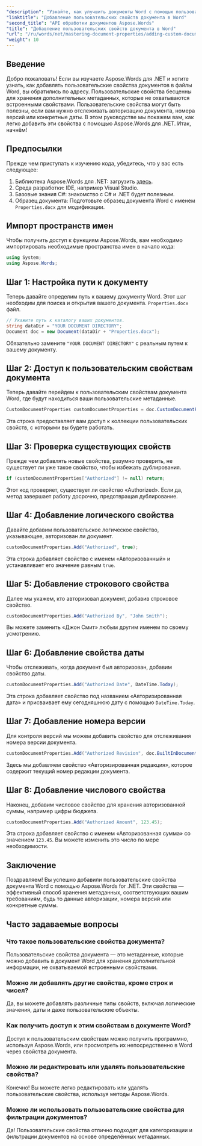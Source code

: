 ```yaml
---
"description": "Узнайте, как улучшить документы Word с помощью пользовательских свойств с помощью Aspose.Words для .NET. Это подробное руководство подробно описывает весь процесс."
"linktitle": "Добавление пользовательских свойств документа в Word"
"second_title": "API обработки документов Aspose.Words"
"title": "Добавление пользовательских свойств документа в Word"
"url": "/ru/words/net/mastering-document-properties/adding-custom-document-properties-in-word/"
"weight": 10
---
```


## Введение

Добро пожаловать! Если вы изучаете Aspose.Words для .NET и хотите узнать, как добавлять пользовательские свойства документов в файлы Word, вы обратились по адресу. Пользовательские свойства бесценны для хранения дополнительных метаданных, которые не охватываются встроенными свойствами. Пользовательские свойства могут быть полезны, если вам нужно отслеживать авторизацию документа, номера версий или конкретные даты. В этом руководстве мы покажем вам, как легко добавить эти свойства с помощью Aspose.Words для .NET. Итак, начнём!

## Предпосылки

Прежде чем приступать к изучению кода, убедитесь, что у вас есть следующее:

1. Библиотека Aspose.Words для .NET: загрузить [здесь](https://releases.aspose.com/words/net/).
2. Среда разработки: IDE, например Visual Studio.
3. Базовые знания C#: знакомство с C# и .NET будет полезным.
4. Образец документа: Подготовьте образец документа Word с именем `Properties.docx` для модификации.

## Импорт пространств имен

Чтобы получить доступ к функциям Aspose.Words, вам необходимо импортировать необходимые пространства имен в начало кода:

```csharp
using System;
using Aspose.Words;
```

## Шаг 1: Настройка пути к документу

Теперь давайте определим путь к вашему документу Word. Этот шаг необходим для поиска и открытия вашего документа. `Properties.docx` файл.

```csharp
// Укажите путь к каталогу ваших документов.
string dataDir = "YOUR DOCUMENT DIRECTORY";
Document doc = new Document(dataDir + "Properties.docx");
```

Обязательно замените `"YOUR DOCUMENT DIRECTORY"` с реальным путем к вашему документу.

## Шаг 2: Доступ к пользовательским свойствам документа

Теперь давайте перейдем к пользовательским свойствам документа Word, где будут находиться ваши пользовательские метаданные.

```csharp
CustomDocumentProperties customDocumentProperties = doc.CustomDocumentProperties;
```

Эта строка предоставляет вам доступ к коллекции пользовательских свойств, с которыми вы будете работать.

## Шаг 3: Проверка существующих свойств

Прежде чем добавлять новые свойства, разумно проверить, не существует ли уже такое свойство, чтобы избежать дублирования.

```csharp
if (customDocumentProperties["Authorized"] != null) return;
```

Этот код проверяет, существует ли свойство «Authorized». Если да, метод завершает работу досрочно, предотвращая дублирование.

## Шаг 4: Добавление логического свойства

Давайте добавим пользовательское логическое свойство, указывающее, авторизован ли документ.

```csharp
customDocumentProperties.Add("Authorized", true);
```

Эта строка добавляет свойство с именем «Авторизованный» и устанавливает его значение равным `true`.

## Шаг 5: Добавление строкового свойства

Далее мы укажем, кто авторизовал документ, добавив строковое свойство.

```csharp
customDocumentProperties.Add("Authorized By", "John Smith");
```

Вы можете заменить «Джон Смит» любым другим именем по своему усмотрению.

## Шаг 6: Добавление свойства даты

Чтобы отслеживать, когда документ был авторизован, добавим свойство даты.

```csharp
customDocumentProperties.Add("Authorized Date", DateTime.Today);
```

Эта строка добавляет свойство под названием «Авторизированная дата» и присваивает ему сегодняшнюю дату с помощью `DateTime.Today`.

## Шаг 7: Добавление номера версии

Для контроля версий мы можем добавить свойство для отслеживания номера версии документа.

```csharp
customDocumentProperties.Add("Authorized Revision", doc.BuiltInDocumentProperties.RevisionNumber);
```

Здесь мы добавляем свойство «Авторизированная редакция», которое содержит текущий номер редакции документа.

## Шаг 8: Добавление числового свойства

Наконец, добавим числовое свойство для хранения авторизованной суммы, например цифры бюджета.

```csharp
customDocumentProperties.Add("Authorized Amount", 123.45);
```

Эта строка добавляет свойство с именем «Авторизованная сумма» со значением `123.45`. Вы можете изменить это число по мере необходимости.

## Заключение

Поздравляем! Вы успешно добавили пользовательские свойства документа Word с помощью Aspose.Words for .NET. Эти свойства — эффективный способ хранения метаданных, соответствующих вашим требованиям, будь то данные авторизации, номера версий или конкретные суммы.

## Часто задаваемые вопросы

### Что такое пользовательские свойства документа?
Пользовательские свойства документа — это метаданные, которые можно добавить в документ Word для хранения дополнительной информации, не охватываемой встроенными свойствами.

### Можно ли добавлять другие свойства, кроме строк и чисел?
Да, вы можете добавлять различные типы свойств, включая логические значения, даты и даже пользовательские объекты.

### Как получить доступ к этим свойствам в документе Word?
Доступ к пользовательским свойствам можно получить программно, используя Aspose.Words, или просмотреть их непосредственно в Word через свойства документа.

### Можно ли редактировать или удалять пользовательские свойства?
Конечно! Вы можете легко редактировать или удалять пользовательские свойства, используя методы Aspose.Words.

### Можно ли использовать пользовательские свойства для фильтрации документов?
Да! Пользовательские свойства отлично подходят для категоризации и фильтрации документов на основе определённых метаданных.